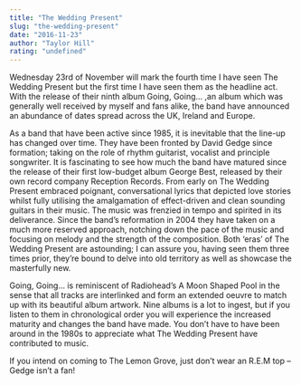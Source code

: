 ```yaml
---
title: "The Wedding Present"
slug: "the-wedding-present"
date: "2016-11-23"
author: "Taylor Hill"
rating: "undefined"
---
```


Wednesday 23rd of November will mark the fourth time I have seen The Wedding Present but the first time I have seen them as the headline act. With the release of their ninth album Going, Going… ,an album which was generally well received by myself and fans alike, the band have announced an abundance of dates spread across the UK, Ireland and Europe.

As a band that have been active since 1985, it is inevitable that the line-up has changed over time. They have been fronted by David Gedge since formation; taking on the role of rhythm guitarist, vocalist and principle songwriter. It is fascinating to see how much the band have matured since the release of their first low-budget album George Best, released by their own record company Reception Records. From early on The Wedding Present embraced poignant, conversational lyrics that depicted love stories whilst fully utilising the amalgamation of effect-driven and clean sounding guitars in their music. The music was frenzied in tempo and spirited in its deliverance. Since the band’s reformation in 2004 they have taken on a much more reserved approach, notching down the pace of the music and focusing on melody and the strength of the composition. Both ‘eras’ of The Wedding Present are astounding; I can assure you, having seen them three times prior, they’re bound to delve into old territory as well as showcase the masterfully new.

Going, Going… is reminiscent of Radiohead’s A Moon Shaped Pool in the sense that all tracks are interlinked and form an extended oeuvre to match up with its beautiful album artwork. Nine albums is a lot to ingest, but if you listen to them in chronological order you will experience the increased maturity and changes the band have made. You don’t have to have been around in the 1980s to appreciate what The Wedding Present have contributed to music.

If you intend on coming to The Lemon Grove, just don’t wear an R.E.M top – Gedge isn’t a fan!

